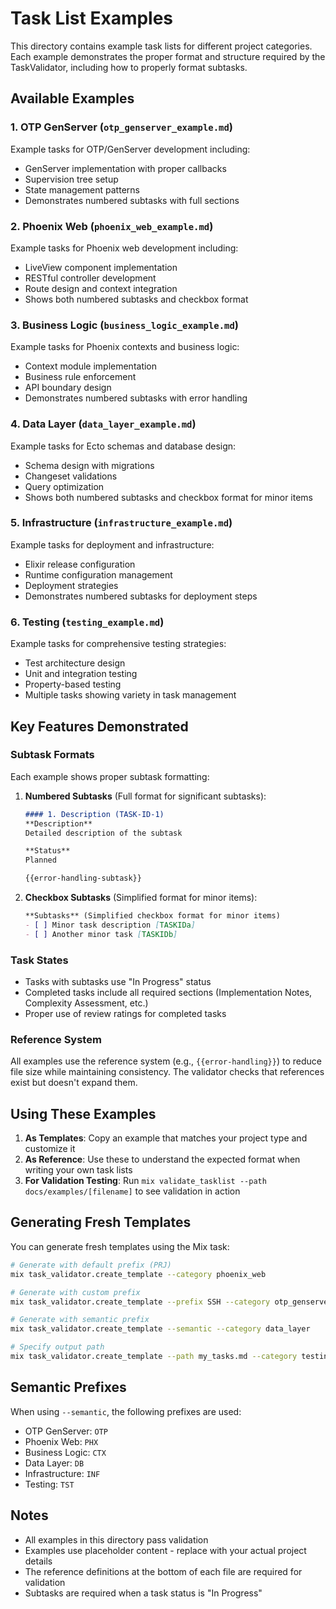 # Task List Examples

This directory contains example task lists for different project categories. Each example demonstrates the proper format and structure required by the TaskValidator, including how to properly format subtasks.

## Available Examples

### 1. OTP GenServer (`otp_genserver_example.md`)
Example tasks for OTP/GenServer development including:
- GenServer implementation with proper callbacks
- Supervision tree setup
- State management patterns
- Demonstrates numbered subtasks with full sections

### 2. Phoenix Web (`phoenix_web_example.md`)
Example tasks for Phoenix web development including:
- LiveView component implementation
- RESTful controller development
- Route design and context integration
- Shows both numbered subtasks and checkbox format

### 3. Business Logic (`business_logic_example.md`)
Example tasks for Phoenix contexts and business logic:
- Context module implementation
- Business rule enforcement
- API boundary design
- Demonstrates numbered subtasks with error handling

### 4. Data Layer (`data_layer_example.md`)
Example tasks for Ecto schemas and database design:
- Schema design with migrations
- Changeset validations
- Query optimization
- Shows both numbered subtasks and checkbox format for minor items

### 5. Infrastructure (`infrastructure_example.md`)
Example tasks for deployment and infrastructure:
- Elixir release configuration
- Runtime configuration management
- Deployment strategies
- Demonstrates numbered subtasks for deployment steps

### 6. Testing (`testing_example.md`)
Example tasks for comprehensive testing strategies:
- Test architecture design
- Unit and integration testing
- Property-based testing
- Multiple tasks showing variety in task management

## Key Features Demonstrated

### Subtask Formats

Each example shows proper subtask formatting:

1. **Numbered Subtasks** (Full format for significant subtasks):
   ```markdown
   #### 1. Description (TASK-ID-1)
   **Description**
   Detailed description of the subtask
   
   **Status**
   Planned
   
   {{error-handling-subtask}}
   ```

2. **Checkbox Subtasks** (Simplified format for minor items):
   ```markdown
   **Subtasks** (Simplified checkbox format for minor items)
   - [ ] Minor task description [TASKIDa]
   - [ ] Another minor task [TASKIDb]
   ```

### Task States

- Tasks with subtasks use "In Progress" status
- Completed tasks include all required sections (Implementation Notes, Complexity Assessment, etc.)
- Proper use of review ratings for completed tasks

### Reference System

All examples use the reference system (e.g., `{{error-handling}}`) to reduce file size while maintaining consistency. The validator checks that references exist but doesn't expand them.

## Using These Examples

1. **As Templates**: Copy an example that matches your project type and customize it
2. **As Reference**: Use these to understand the expected format when writing your own task lists
3. **For Validation Testing**: Run `mix validate_tasklist --path docs/examples/[filename]` to see validation in action

## Generating Fresh Templates

You can generate fresh templates using the Mix task:

```bash
# Generate with default prefix (PRJ)
mix task_validator.create_template --category phoenix_web

# Generate with custom prefix
mix task_validator.create_template --prefix SSH --category otp_genserver

# Generate with semantic prefix
mix task_validator.create_template --semantic --category data_layer

# Specify output path
mix task_validator.create_template --path my_tasks.md --category testing
```

## Semantic Prefixes

When using `--semantic`, the following prefixes are used:
- OTP GenServer: `OTP`
- Phoenix Web: `PHX`
- Business Logic: `CTX`
- Data Layer: `DB`
- Infrastructure: `INF`
- Testing: `TST`

## Notes

- All examples in this directory pass validation
- Examples use placeholder content - replace with your actual project details
- The reference definitions at the bottom of each file are required for validation
- Subtasks are required when a task status is "In Progress"